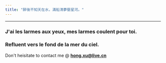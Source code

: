 ```yaml
---
title: "醉後不知天在水，滿船清夢壓星河。"
---
```


---
### J'ai les larmes aux yeux, mes larmes coulent pour toi. 

### Refluent vers le fond de la mer du ciel.

Don't heisitate to contact me @ **hong.xu@live.cn**
